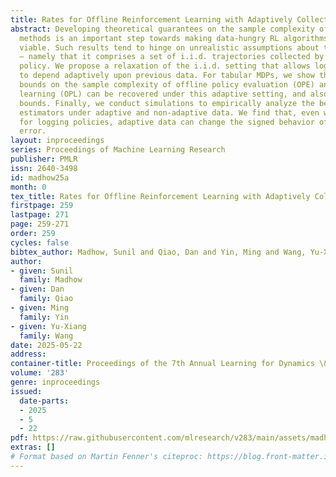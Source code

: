 ```yaml
---
title: Rates for Offline Reinforcement Learning with Adaptively Collected Data
abstract: Developing theoretical guarantees on the sample complexity of offline RL
  methods is an important step towards making data-hungry RL algorithms practically
  viable. Such results tend to hinge on unrealistic assumptions about the data distribution
  — namely that it comprises a set of i.i.d. trajectories collected by a single logging
  policy. We propose a relaxation of the i.i.d. setting that allows logging policies
  to depend adaptively upon previous data. For tabular MDPs, we show that minimax-optimal
  bounds on the sample complexity of offline policy evaluation (OPE) and offline policy
  learning (OPL) can be recovered under this adaptive setting, and also derive instance-dependent
  bounds. Finally, we conduct simulations to empirically analyze the behavior of these
  estimators under adaptive and non-adaptive data. We find that, even while controlling
  for logging policies, adaptive data can change the signed behavior of estimation
  error.
layout: inproceedings
series: Proceedings of Machine Learning Research
publisher: PMLR
issn: 2640-3498
id: madhow25a
month: 0
tex_title: Rates for Offline Reinforcement Learning with Adaptively Collected Data
firstpage: 259
lastpage: 271
page: 259-271
order: 259
cycles: false
bibtex_author: Madhow, Sunil and Qiao, Dan and Yin, Ming and Wang, Yu-Xiang
author:
- given: Sunil
  family: Madhow
- given: Dan
  family: Qiao
- given: Ming
  family: Yin
- given: Yu-Xiang
  family: Wang
date: 2025-05-22
address:
container-title: Proceedings of the 7th Annual Learning for Dynamics \& Control Conference
volume: '283'
genre: inproceedings
issued:
  date-parts:
  - 2025
  - 5
  - 22
pdf: https://raw.githubusercontent.com/mlresearch/v283/main/assets/madhow25a/madhow25a.pdf
extras: []
# Format based on Martin Fenner's citeproc: https://blog.front-matter.io/posts/citeproc-yaml-for-bibliographies/
---
```

